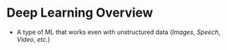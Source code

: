 # Deep Learning Overview

* A type of ML that works even with unstructured data (*Images*, *Speech*, *Video*, *etc.*)

